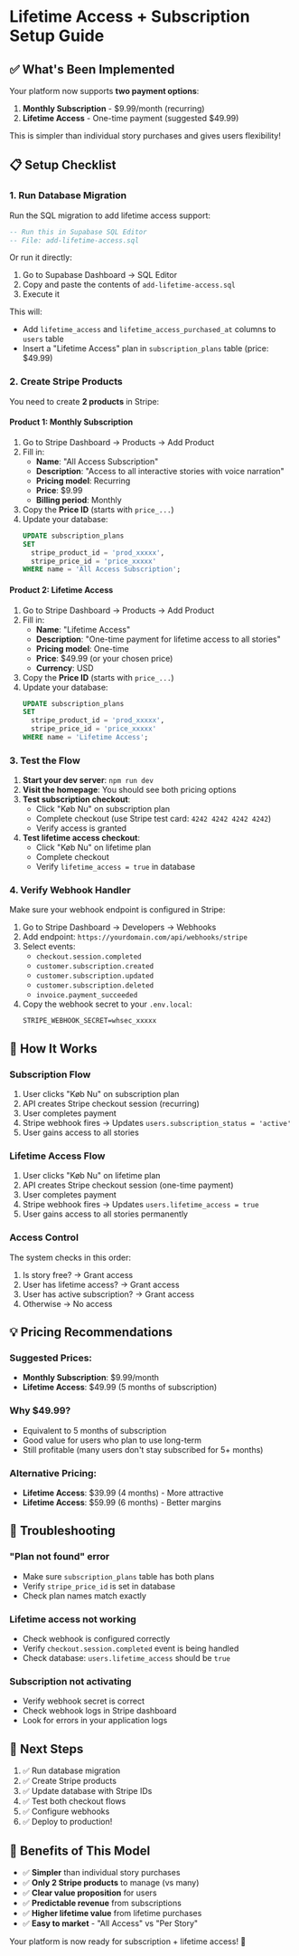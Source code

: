 # Lifetime Access + Subscription Setup Guide

## ✅ What's Been Implemented

Your platform now supports **two payment options**:
1. **Monthly Subscription** - $9.99/month (recurring)
2. **Lifetime Access** - One-time payment (suggested $49.99)

This is simpler than individual story purchases and gives users flexibility!

## 📋 Setup Checklist

### 1. Run Database Migration

Run the SQL migration to add lifetime access support:

```sql
-- Run this in Supabase SQL Editor
-- File: add-lifetime-access.sql
```

Or run it directly:
1. Go to Supabase Dashboard → SQL Editor
2. Copy and paste the contents of `add-lifetime-access.sql`
3. Execute it

This will:
- Add `lifetime_access` and `lifetime_access_purchased_at` columns to `users` table
- Insert a "Lifetime Access" plan in `subscription_plans` table (price: $49.99)

### 2. Create Stripe Products

You need to create **2 products** in Stripe:

#### Product 1: Monthly Subscription
1. Go to Stripe Dashboard → Products → Add Product
2. Fill in:
   - **Name**: "All Access Subscription"
   - **Description**: "Access to all interactive stories with voice narration"
   - **Pricing model**: Recurring
   - **Price**: $9.99
   - **Billing period**: Monthly
3. Copy the **Price ID** (starts with `price_...`)
4. Update your database:
   ```sql
   UPDATE subscription_plans 
   SET 
     stripe_product_id = 'prod_xxxxx',
     stripe_price_id = 'price_xxxxx'
   WHERE name = 'All Access Subscription';
   ```

#### Product 2: Lifetime Access
1. Go to Stripe Dashboard → Products → Add Product
2. Fill in:
   - **Name**: "Lifetime Access"
   - **Description**: "One-time payment for lifetime access to all stories"
   - **Pricing model**: One-time
   - **Price**: $49.99 (or your chosen price)
   - **Currency**: USD
3. Copy the **Price ID** (starts with `price_...`)
4. Update your database:
   ```sql
   UPDATE subscription_plans 
   SET 
     stripe_product_id = 'prod_xxxxx',
     stripe_price_id = 'price_xxxxx'
   WHERE name = 'Lifetime Access';
   ```

### 3. Test the Flow

1. **Start your dev server**: `npm run dev`
2. **Visit the homepage**: You should see both pricing options
3. **Test subscription checkout**:
   - Click "Køb Nu" on subscription plan
   - Complete checkout (use Stripe test card: `4242 4242 4242 4242`)
   - Verify access is granted
4. **Test lifetime access checkout**:
   - Click "Køb Nu" on lifetime plan
   - Complete checkout
   - Verify `lifetime_access = true` in database

### 4. Verify Webhook Handler

Make sure your webhook endpoint is configured in Stripe:
1. Go to Stripe Dashboard → Developers → Webhooks
2. Add endpoint: `https://yourdomain.com/api/webhooks/stripe`
3. Select events:
   - `checkout.session.completed`
   - `customer.subscription.created`
   - `customer.subscription.updated`
   - `customer.subscription.deleted`
   - `invoice.payment_succeeded`
4. Copy the webhook secret to your `.env.local`:
   ```
   STRIPE_WEBHOOK_SECRET=whsec_xxxxx
   ```

## 🎯 How It Works

### Subscription Flow
1. User clicks "Køb Nu" on subscription plan
2. API creates Stripe checkout session (recurring)
3. User completes payment
4. Stripe webhook fires → Updates `users.subscription_status = 'active'`
5. User gains access to all stories

### Lifetime Access Flow
1. User clicks "Køb Nu" on lifetime plan
2. API creates Stripe checkout session (one-time payment)
3. User completes payment
4. Stripe webhook fires → Updates `users.lifetime_access = true`
5. User gains access to all stories permanently

### Access Control
The system checks in this order:
1. Is story free? → Grant access
2. User has lifetime access? → Grant access
3. User has active subscription? → Grant access
4. Otherwise → No access

## 💡 Pricing Recommendations

### Suggested Prices:
- **Monthly Subscription**: $9.99/month
- **Lifetime Access**: $49.99 (5 months of subscription)

### Why $49.99?
- Equivalent to 5 months of subscription
- Good value for users who plan to use long-term
- Still profitable (many users don't stay subscribed for 5+ months)

### Alternative Pricing:
- **Lifetime Access**: $39.99 (4 months) - More attractive
- **Lifetime Access**: $59.99 (6 months) - Better margins

## 🔧 Troubleshooting

### "Plan not found" error
- Make sure `subscription_plans` table has both plans
- Verify `stripe_price_id` is set in database
- Check plan names match exactly

### Lifetime access not working
- Check webhook is configured correctly
- Verify `checkout.session.completed` event is being handled
- Check database: `users.lifetime_access` should be `true`

### Subscription not activating
- Verify webhook secret is correct
- Check webhook logs in Stripe dashboard
- Look for errors in your application logs

## 📝 Next Steps

1. ✅ Run database migration
2. ✅ Create Stripe products
3. ✅ Update database with Stripe IDs
4. ✅ Test both checkout flows
5. ✅ Configure webhooks
6. ✅ Deploy to production!

## 🎉 Benefits of This Model

- ✅ **Simpler** than individual story purchases
- ✅ **Only 2 Stripe products** to manage (vs many)
- ✅ **Clear value proposition** for users
- ✅ **Predictable revenue** from subscriptions
- ✅ **Higher lifetime value** from lifetime purchases
- ✅ **Easy to market** - "All Access" vs "Per Story"

Your platform is now ready for subscription + lifetime access! 🚀

